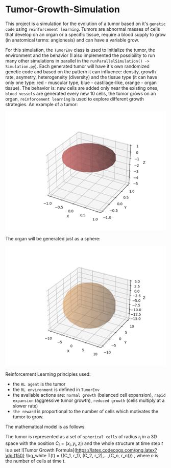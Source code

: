 # Tumor-Growth-Simulation

This project is a simulation for the evolution of a tumor based on it's `genetic code` using `reinforcement learning`. Tumors are abnormal masses of cells that develop on an organ or a specific tissue, require a blood supply to grow (in anatomical terms: angionesis) and can have a variable grow.

For this simulation, the `TumorEnv` class is used to initialize the tumor, the environment and the behavior (I also implemented the possibility to run many other simulations in parallel in the `runParallelSimulation() -> Simulation.py`). Each generated tumor will have it's own randomized genetic code and based on the pattern it can influence: density, growth rate, asymetry, heterogeneity (diversity) and the tissue type (it can have only one type: red - muscular type, blue - castilage-like, orange - organ tissue). The behavior is: new cells are added only near the existing ones, `blood vessels` are generated every new 10 cells, the tumor grows on an organ, `reinforcement learning` is used to explore different growth strategies. An example of a tumor:

![alt text](tumor.png)

The organ will be generated just as a sphere:

![alt text](organ.png)

Reinforcement Learning principles used: 
- the `RL agent` is the tumor
- the `RL environment` is defined in `TumorEnv`
- the available actions are: `normal growth` (balanced cell expansion), `rapid expansion` (aggressive tumor growth), `reduced growth` (cells multiply at a slower rate)
- `the reward` is proportional to the number of cells which motivates the tumor to grow.

The mathematical model is as follows:

The tumor is represented as a set of `spherical cells` of radius $r_i$ in a 3D space with the position $C_i = (x_i, y_i, z_i)$ and the whole structure at time step $t$ is a set 
![Tumor Growth Formula](https://latex.codecogs.com/png.latex?\dpi{150} \bg_white T(t) = \{(C_1, r_1), (C_2, r_2),...,(C_n, r_n)\})
, where $n$ is the number of cells at time $t$.
